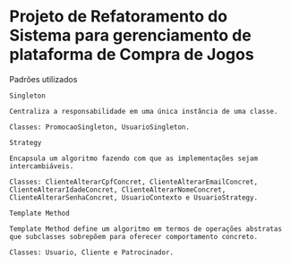 # Projeto de Refatoramento do Sistema para gerenciamento de plataforma de Compra de Jogos


Padrões utilizados

    Singleton

    Centraliza a responsabilidade em uma única instância de uma classe.
    
    Classes: PromocaoSingleton, UsuarioSingleton.

    Strategy

    Encapsula um algoritmo fazendo com que as implementações sejam intercambiáveis.

    Classes: ClienteAlterarCpfConcret, ClienteAlterarEmailConcret, ClienteAlterarIdadeConcret, ClienteAlterarNomeConcret, ClienteAlterarSenhaConcret, UsuarioContexto e UsuarioStrategy.

    Template Method

    Template Method define um algoritmo em termos de operações abstratas que subclasses sobrepõem para oferecer comportamento concreto.

    Classes: Usuario, Cliente e Patrocinador.


